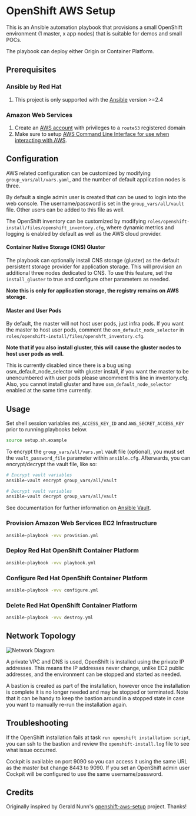 # OpenShift AWS Setup

This is an Ansible automation playbook that provisions a small OpenShift environment (1 master, x app nodes) that is suitable for demos and small POCs.

The playbook can deploy either Origin or Container Platform.

## Prerequisites

### Ansible by Red Hat

1. This project is only supported with the [Ansible][0] version >=2.4

### Amazon Web Services

1. Create an [AWS account][1] with privileges to a `route53` registered domain
2. Make sure to setup [AWS Command Line Interface for use when interacting with AWS][2].

## Configuration

AWS related configuration can be customized by modifying `group_vars/all/vars.yaml`, and the number of default application nodes is three.

By default a single admin user is created that can be used to login into the web console. The username/password is set in the `group_vars/all/vault` file. Other users can be added to this file as well.

The OpenShift inventory can be customized by modifying `roles/openshift-install/files/openshift_inventory.cfg`, where dynamic metrics and logging is enabled by default as well as the AWS cloud provider.

#### Container Native Storage (CNS) Gluster

The playbook can optionally install CNS storage (gluster) as the default persistent storage provider for application storage. This will provision an additional three nodes dedicated to CNS. To use this feature, set the `install_gluster` to true and configure other parameters as needed.

**Note this is only for application storage, the registry remains on AWS storage.**

#### Master and User Pods

By default, the master will not host user pods, just infra pods. If you want the master to host user pods, comment the `osm_default_node_selector` in `roles/openshift-install/files/openshft_inventory.cfg`.

**Note that if you also install gluster, this will cause the gluster nodes to host user pods as well.**

This is currently disabled since there is a bug using osm_default_node_selector with gluster install, if you want the master to be unencumbered with user pods please uncomment this line in inventory.cfg. Also, you cannot install gluster and have `osm_default_node_selector` enabled at the same time currently.

## Usage

Set shell session variables `AWS_ACCESS_KEY_ID` and `AWS_SECRET_ACCESS_KEY` prior to running playbooks below.

```sh
source setup.sh.example
```

To encrypt the `group_vars/all/vars.yml` vault file (optional), you must set the `vault_password_file` parameter within `ansible.cfg`. Afterwards, you can encrypt/decrypt the vault file, like so:

```sh
# Encrypt vault variables
ansible-vault encrypt group_vars/all/vault

# Decrypt vault variables
ansible-vault decrypt group_vars/all/vault
```

See documentation for further information on [Ansible Vault][10].

### Provision Amazon Web Services EC2 Infrastructure

```sh
ansible-playbook -vvv provision.yml
```

### Deploy Red Hat OpenShift Container Platform

```sh
ansible-playbook -vvv playbook.yml
```

### Configure Red Hat OpenShift Container Platform

```sh
ansible-playbook -vvv configure.yml
```

### Delete Red Hat OpenShift Container Platform

```sh
ansible-playbook -vvv destroy.yml
```

## Network Topology

![Network Diagram](./network-topology-openshift.jpg)

A private VPC and DNS is used, OpenShift is installed using the private IP addresses. This means the IP addresses never change, unlike EC2 public addresses, and the environment can be stopped and started as needed.

A bastion is created as part of the installation, however once the installation is complete it is no longer needed and may be stopped or terminated. Note that it can be handy to keep the bastion around in a stopped state in case you want to manually re-run the installation again.

## Troubleshooting

If the OpenShift installation fails at task `run openshift installation script`, you can ssh to the bastion and review the `openshift-install.log` file to see what issue occurred.

Cockpit is available on port 9090 so you can access it using the same URL as the master but change 8443 to 9090\. If you set an OpenShift admin user Cockpit will be configured to use the same username/password.

## Credits

Originally inspired by Gerald Nunn's [openshift-aws-setup][7] project. Thanks!

[0]: https://www.ansible.com/
[1]: https://aws.amazon.com/
[2]: https://docs.aws.amazon.com/cli/latest/userguide/cli-chap-getting-started.html
[3]: https://pypi.python.org/pypi/virtualenv
[4]: http://docs.aws.amazon.com/cli/latest/userguide/cli-environment.html
[5]: https://www.redhat.com/en/about/value-of-subscription
[6]: https://access.redhat.com/articles/1378093
[7]: https://github.com/gnunn1/openshift-aws-setup
[8]: http://docs.ansible.com/ansible/latest/playbooks_vault.html
[9]: http://docs.ansible.com/ansible/intro_installation.html
[10]: https://docs.ansible.com/ansible/2.4/vault.html
